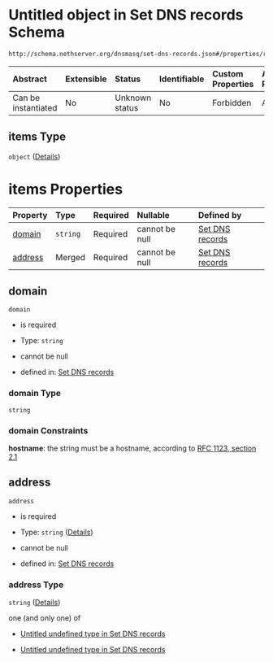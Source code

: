 # Untitled object in Set DNS records Schema

```txt
http://schema.nethserver.org/dnsmasq/set-dns-records.json#/properties/records/items
```



| Abstract            | Extensible | Status         | Identifiable | Custom Properties | Additional Properties | Access Restrictions | Defined In                                                                    |
| :------------------ | :--------- | :------------- | :----------- | :---------------- | :-------------------- | :------------------ | :---------------------------------------------------------------------------- |
| Can be instantiated | No         | Unknown status | No           | Forbidden         | Allowed               | none                | [set-dns-records.json\*](dnsmasq/set-dns-records.json "open original schema") |

## items Type

`object` ([Details](set-dns-records-properties-records-items.md))

# items Properties

| Property            | Type     | Required | Nullable       | Defined by                                                                                                                                                                                 |
| :------------------ | :------- | :------- | :------------- | :----------------------------------------------------------------------------------------------------------------------------------------------------------------------------------------- |
| [domain](#domain)   | `string` | Required | cannot be null | [Set DNS records](set-dns-records-properties-records-items-properties-domain.md "http://schema.nethserver.org/dnsmasq/set-dns-records.json#/properties/records/items/properties/domain")   |
| [address](#address) | Merged   | Required | cannot be null | [Set DNS records](set-dns-records-properties-records-items-properties-address.md "http://schema.nethserver.org/dnsmasq/set-dns-records.json#/properties/records/items/properties/address") |

## domain



`domain`

* is required

* Type: `string`

* cannot be null

* defined in: [Set DNS records](set-dns-records-properties-records-items-properties-domain.md "http://schema.nethserver.org/dnsmasq/set-dns-records.json#/properties/records/items/properties/domain")

### domain Type

`string`

### domain Constraints

**hostname**: the string must be a hostname, according to [RFC 1123, section 2.1](https://tools.ietf.org/html/rfc1123 "check the specification")

## address



`address`

* is required

* Type: `string` ([Details](set-dns-records-properties-records-items-properties-address.md))

* cannot be null

* defined in: [Set DNS records](set-dns-records-properties-records-items-properties-address.md "http://schema.nethserver.org/dnsmasq/set-dns-records.json#/properties/records/items/properties/address")

### address Type

`string` ([Details](set-dns-records-properties-records-items-properties-address.md))

one (and only one) of

* [Untitled undefined type in Set DNS records](set-dns-records-properties-records-items-properties-address-oneof-0.md "check type definition")

* [Untitled undefined type in Set DNS records](set-dns-records-properties-records-items-properties-address-oneof-1.md "check type definition")
